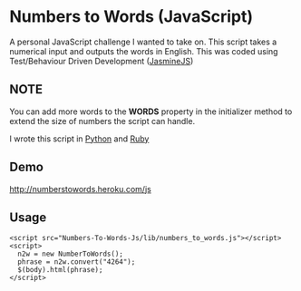 # Numbers to Words (JavaScript)

A personal JavaScript challenge I wanted to take on. This script takes a numerical input and outputs the words in English. This was coded using Test/Behaviour Driven Development ([JasmineJS](https://github.com/pivotal/jasmine))

## NOTE
You can add more words to the **WORDS** property in the initializer method to extend the size of numbers the script can handle.

I wrote this script in [Python](https://github.com/muhanad40/Numbers-To-Words-Python) and [Ruby](https://github.com/muhanad40/Numbers-To-Words-Ruby)

## Demo
http://numberstowords.heroku.com/js

## Usage
```
<script src="Numbers-To-Words-Js/lib/numbers_to_words.js"></script>
<script>
  n2w = new NumberToWords();
  phrase = n2w.convert("4264");
  $(body).html(phrase);
</script>
```
